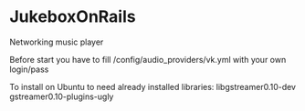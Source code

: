 JukeboxOnRails
==============

Networking music player

Before start you have to fill /config/audio_providers/vk.yml with your own login/pass

To install on Ubuntu to need already installed libraries: libgstreamer0.10-dev gstreamer0.10-plugins-ugly
